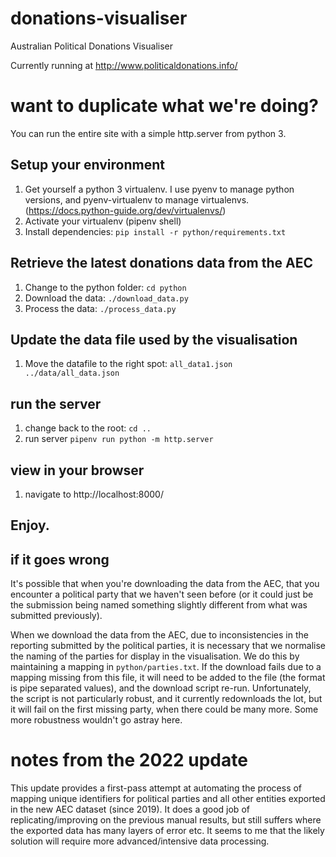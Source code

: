 donations-visualiser
====================

Australian Political Donations Visualiser

Currently running at http://www.politicaldonations.info/


# want to duplicate what we're doing?

You can run the entire site with a simple http.server from python 3. 

## Setup your environment

1. Get yourself a python 3 virtualenv. I use pyenv to manage python versions, and pyenv-virtualenv to manage virtualenvs. (https://docs.python-guide.org/dev/virtualenvs/)
1. Activate your virtualenv (pipenv shell)
1. Install dependencies: `pip install -r python/requirements.txt`

## Retrieve the latest donations data from the AEC

1. Change to the python folder: `cd python`
1. Download the data: `./download_data.py`
1. Process the data: `./process_data.py`    

## Update the data file used by the visualisation

1. Move the datafile to the right spot: `all_data1.json ../data/all_data.json`

## run the server

1. change back to the root: `cd ..`
1. run server `pipenv run python -m http.server`

## view in your browser

1. navigate to http://localhost:8000/

## Enjoy.

## if it goes wrong

It's possible that when you're downloading the data from the AEC, that you encounter a political party that we haven't seen before (or it could just be the submission being named something slightly different from what was submitted previously).

When we download the data from the AEC, due to inconsistencies in the reporting submitted by the political parties, it is necessary that we normalise the naming of the parties for display in the visualisation.  We do this by maintaining a mapping in `python/parties.txt`.  If the download fails due to a mapping missing from this file, it will need to be added to the file (the format is pipe separated values), and the download script re-run.  Unfortunately, the script is not particularly robust, and it currently redownloads the lot, but it will fail on the first missing party, when there could be many more.  Some more robustness wouldn't go astray here.

# notes from the 2022 update

This update provides a first-pass attempt at automating the process of mapping unique identifiers for political parties and all other entities exported in the new AEC dataset (since 2019). It does a good job of replicating/improving on the previous manual results, but still suffers where the exported data has many layers of error etc. It seems to me that the likely solution will require more advanced/intensive data processing.


